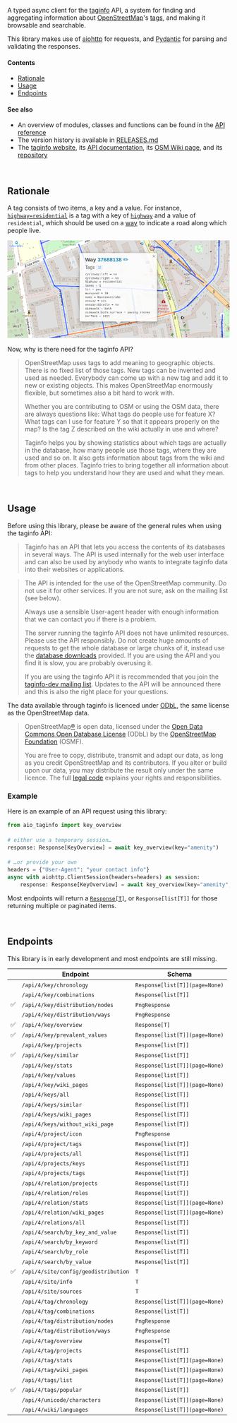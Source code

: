 A typed async client for the [taginfo] API, a system for finding and aggregating
information about [OpenStreetMap]'s [tags], and making it browsable and searchable.

This library makes use of [aiohttp] for requests, and [Pydantic] for parsing
and validating the responses.

[taginfo]: https://taginfo.openstreetmap.org
[OpenStreetMap]: https://www.openstreetmap.org
[tags]: https://wiki.openstreetmap.org/wiki/Tags
[aiohttp]: https://docs.aiohttp.org/
[Pydantic]: https://pydantic.dev/

#### Contents
- [Rationale](#rationale)
- [Usage](#usage)
- [Endpoints](#endpoints)

#### See also
- An overview of modules, classes and functions can be found in the [API reference](https://www.timwie.dev/aio-taginfo/)
- The version history is available in [RELEASES.md](https://github.com/timwie/aio-taginfo/blob/main/RELEASES.md)
- The [taginfo website](https://taginfo.openstreetmap.org/),
  its [API documentation](https://taginfo.openstreetmap.org/taginfo/apidoc),
  its [OSM Wiki page](https://wiki.openstreetmap.org/wiki/Taginfo),
  and its [repository](https://github.com/taginfo/taginfo)

<br>

## Rationale
A tag consists of two items, a key and a value. For instance,
[`highway=residential`](https://wiki.openstreetmap.org/wiki/Tag:highway%3Dresidential)
is a tag with a key of [`highway`](https://wiki.openstreetmap.org/wiki/Key:highway)
and a value of `residential`, which should be used on a
[way](https://wiki.openstreetmap.org/wiki/Way) to indicate a road along which people live.

![Example of a way with its tags](https://raw.githubusercontent.com/timwie/aio-taginfo/main/.github/overpass-turbo-tags-example.png)

Now, why is there need for the taginfo API?
> OpenStreetMap uses tags to add meaning to geographic objects. There is no fixed
> list of those tags. New tags can be invented and used as needed. Everybody can
> come up with a new tag and add it to new or existing objects. This makes
> OpenStreetMap enormously flexible, but sometimes also a bit hard to work with.
> 
> Whether you are contributing to OSM or using the OSM data, there are always
> questions like: What tags do people use for feature X? What tags can I use for
> feature Y so that it appears properly on the map? Is the tag Z described on the
> wiki actually in use and where?
> 
> Taginfo helps you by showing statistics about which tags are actually in the
> database, how many people use those tags, where they are used and so on. It also
> gets information about tags from the wiki and from other places. Taginfo tries
> to bring together all information about tags to help you understand how they are
> used and what they mean.


<br>

## Usage
Before using this library, please be aware of the general rules when using the taginfo API:

> Taginfo has an API that lets you access the contents of its databases in several
> ways. The API is used internally for the web user interface and can also be used
> by anybody who wants to integrate taginfo data into their websites or
> applications.

> The API is intended for the use of the OpenStreetMap community. Do not use it
> for other services. If you are not sure, ask on the mailing list (see below).
> 
> Always use a sensible User-agent header with enough information that we can
> contact you if there is a problem.
> 
> The server running the taginfo API does not have unlimited resources. Please use
> the API responsibly. Do not create huge amounts of requests to get the whole
> database or large chunks of it, instead use the [database downloads] provided.
> If you are using the API and you find it is slow, you are probably overusing it.
> 
> If you are using the taginfo API it is recommended that you join the
> [taginfo-dev mailing list]. Updates to the API will be announced there and this
> is also the right place for your questions. 

[database downloads]: https://taginfo.openstreetmap.org/download
[taginfo-dev mailing list]: https://lists.openstreetmap.org/listinfo/taginfo-dev

The data available through taginfo is licenced under [ODbL],
the same license as the OpenStreetMap data.

> OpenStreetMap[®] is open data, licensed under the
> [Open Data Commons Open Database License] (ODbL)
> by the [OpenStreetMap Foundation] (OSMF).
> 
> You are free to copy, distribute, transmit and adapt our data, as long as you
> credit OpenStreetMap and its contributors. If you alter or build upon our data,
> you may distribute the result only under the same licence. The full [legal code]
> explains your rights and responsibilities. 

[ODbL]: https://www.openstreetmap.org/copyright/en
[®]: https://www.openstreetmap.org/copyright/en#trademarks
[Open Data Commons Open Database License]: https://opendatacommons.org/licenses/odbl/
[OpenStreetMap Foundation]: https://osmfoundation.org/
[legal code]: https://opendatacommons.org/licenses/odbl/1.0/

### Example
Here is an example of an API request using this library:

```python
from aio_taginfo import key_overview

# either use a temporary session…
response: Response[KeyOverview] = await key_overview(key="amenity")

# …or provide your own
headers = {"User-Agent": "your contact info"}
async with aiohttp.ClientSession(headers=headers) as session:
    response: Response[KeyOverview] = await key_overview(key="amenity", session=session)
```

Most endpoints will return a [`Response[T]`](https://www.timwie.dev/aio-taginfo/aio_taginfo/api/v4.html#Response),
or `Response[list[T]]` for those returning multiple or paginated items.

<br>

## Endpoints
This library is in early development and most endpoints are still missing.

|   | Endpoint                             | Schema                         |
|--:|--------------------------------------|--------------------------------|
|   | `/api/4/key/chronology`              | `Response[list[T]](page=None)` |
|   | `/api/4/key/combinations`            | `Response[list[T]]`            |
| ✅ | `/api/4/key/distribution/nodes`      | `PngResponse`                  |
|   | `/api/4/key/distribution/ways`       | `PngResponse`                  |
| ✅ | `/api/4/key/overview`                | `Response[T]`                  |
| ✅ | `/api/4/key/prevalent_values`        | `Response[list[T]](page=None)` |
|   | `/api/4/key/projects`                | `Response[list[T]]`            |
| ✅ | `/api/4/key/similar`                 | `Response[list[T]]`            |
|   | `/api/4/key/stats`                   | `Response[list[T]](page=None)` |
|   | `/api/4/key/values`                  | `Response[list[T]]`            |
|   | `/api/4/key/wiki_pages`              | `Response[list[T]](page=None)` |
|   | `/api/4/keys/all`                    | `Response[list[T]]`            |
|   | `/api/4/keys/similar`                | `Response[list[T]]`            |
|   | `/api/4/keys/wiki_pages`             | `Response[list[T]]`            |
|   | `/api/4/keys/without_wiki_page`      | `Response[list[T]]`            |
|   | `/api/4/project/icon`                | `PngResponse`                  |
|   | `/api/4/project/tags`                | `Response[list[T]]`            |
|   | `/api/4/projects/all`                | `Response[list[T]]`            |
|   | `/api/4/projects/keys`               | `Response[list[T]]`            |
|   | `/api/4/projects/tags`               | `Response[list[T]]`            |
|   | `/api/4/relation/projects`           | `Response[list[T]]`            |
|   | `/api/4/relation/roles`              | `Response[list[T]]`            |
|   | `/api/4/relation/stats`              | `Response[list[T]](page=None)` |
|   | `/api/4/relation/wiki_pages`         | `Response[list[T]](page=None)` |
|   | `/api/4/relations/all`               | `Response[list[T]]`            |
|   | `/api/4/search/by_key_and_value`     | `Response[list[T]]`            |
|   | `/api/4/search/by_keyword`           | `Response[list[T]]`            |
|   | `/api/4/search/by_role`              | `Response[list[T]]`            |
|   | `/api/4/search/by_value`             | `Response[list[T]]`            |
| ✅ | `/api/4/site/config/geodistribution` | `T`                            |
|   | `/api/4/site/info`                   | `T`                            |
|   | `/api/4/site/sources`                | `T`                            |
|   | `/api/4/tag/chronology`              | `Response[list[T]](page=None)` |
|   | `/api/4/tag/combinations`            | `Response[list[T]]`            |
|   | `/api/4/tag/distribution/nodes`      | `PngResponse`                  |
|   | `/api/4/tag/distribution/ways`       | `PngResponse`                  |
|   | `/api/4/tag/overview`                | `Response[T]`                  |
|   | `/api/4/tag/projects`                | `Response[list[T]]`            |
|   | `/api/4/tag/stats`                   | `Response[list[T]](page=None)` |
|   | `/api/4/tag/wiki_pages`              | `Response[list[T]](page=None)` |
|   | `/api/4/tags/list`                   | `Response[list[T]](page=None)` |
| ✅ | `/api/4/tags/popular`                | `Response[list[T]]`            |
|   | `/api/4/unicode/characters`          | `Response[list[T]](page=None)` |
|   | `/api/4/wiki/languages`              | `Response[list[T]](page=None)` |
